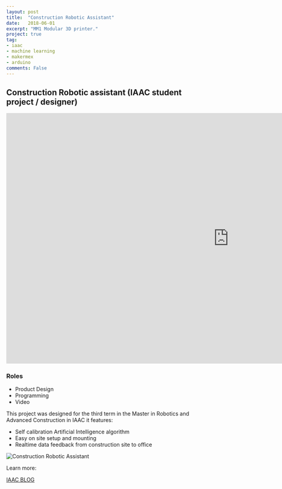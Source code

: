 ```yaml
---
layout: post
title:  "Construction Robotic Assistant"
date:   2018-06-01
excerpt: "MM1 Modular 3D printer."
project: true
tag:
- iaac
- machine learning
- makermex
- arduino
comments: False
---
```


## Construction Robotic assistant (IAAC student project / designer)

<iframe width="1180" height="664" src="https://www.youtube.com/embed/yIkp-MR9rDQ" frameborder="0" allow="accelerometer; autoplay; clipboard-write; encrypted-media; gyroscope; picture-in-picture" allowfullscreen></iframe>

### Roles

- Product Design
- Programming
- Video

This project was designed for the third term in the Master in Robotics and Advanced Construction in IAAC  it features:

- Self calibration Artificial Intelligence algorithm
- Easy on site setup and mounting
- Realtime data feedback from construction site to office

![Construction Robotic Assistant](/assets/img/cra.gif)    

Learn more:

[IAAC BLOG](http://www.iaacblog.com/programs/construction-robotic-assistant-future-for-robotic-collaborative-fabrication/)
